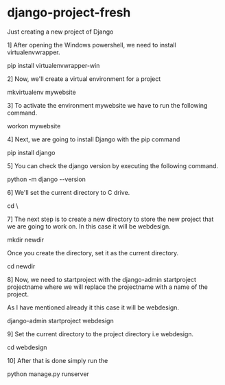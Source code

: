 # django-project-fresh
Just creating a new project of Django


1] After opening the Windows powershell, we need to install virtualenvwrapper.

pip install virtualenvwrapper-win

2] Now, we'll create a virtual environment for a project

mkvirtualenv mywebsite

3] To activate the environment mywebsite we have to run the following command.

workon mywebsite

4] Next, we are going to install Django with the pip command

pip install django

5] You can check the django version by executing the following command.

python -m django --version

6] We'll set the current directory to C drive.

cd \

7] The next step is to create a new directory to store the new project that we are going to work on. In this case it will be webdesign.

mkdir newdir

Once you create the directory, set it as the current directory.

cd newdir

8] Now, we need to startproject with the django-admin startproject projectname where we will replace the projectname with a name of the project.

As I have mentioned already it this case it will be webdesign.

django-admin startproject webdesign

9] Set the current directory to the project directory i.e webdesign.

cd webdesign

10] After that is done simply run the

python manage.py runserver